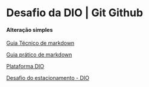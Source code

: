 # Desafio da DIO | Git Github

#### Alteração simples

[Guia Técnico de markdown](https://www.markdownguide.org/basic-syntax/)

[Guia prático de markdown](https://docs.pipz.com/central-de-ajuda/learning-center/guia-basico-de-markdown#open)

[Plataforma DIO](https://www.dio.me/)

[Desafio do estacionamento - DIO](https://github.com/Yanderalves/GitGitHub-desafio-DIO/tree/master/ProjetoDIOEstacionamento)
